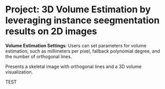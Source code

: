 # Project: 3D Volume Estimation by leveraging instance seegmentation results on 2D images

**Volume Estimation Settings**: Users can set parameters for volume estimation, such as millimeters per pixel, fallback polynomial degree, and the number of orthogonal lines.

Presents a skeletal image with orthogonal lines and a 3D volume visualization.

TEST